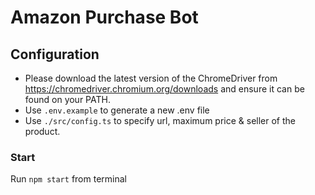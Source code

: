 # Amazon Purchase Bot

## Configuration

-   Please download the latest version of the ChromeDriver from https://chromedriver.chromium.org/downloads and ensure it can be found on your PATH.
-   Use `.env.example` to generate a new .env file
-   Use `./src/config.ts` to specify url, maximum price & seller of the product.

### Start

Run `npm start` from terminal
